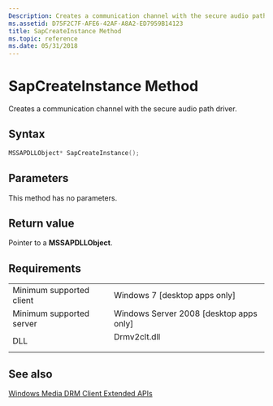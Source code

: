 ```yaml
---
Description: Creates a communication channel with the secure audio path driver.
ms.assetid: D75F2C7F-AFE6-42AF-A8A2-ED7959B14123
title: SapCreateInstance Method
ms.topic: reference
ms.date: 05/31/2018
---
```


# SapCreateInstance Method

Creates a communication channel with the secure audio path driver.

## Syntax


```C++
MSSAPDLLObject* SapCreateInstance();
```



## Parameters

This method has no parameters.

## Return value

Pointer to a **MSSAPDLLObject**.

## Requirements



|                                     |                                                                                         |
|-------------------------------------|-----------------------------------------------------------------------------------------|
| Minimum supported client<br/> | Windows 7 \[desktop apps only\]<br/>                                              |
| Minimum supported server<br/> | Windows Server 2008 \[desktop apps only\]<br/>                                    |
| DLL<br/>                      | <dl> <dt>Drmv2clt.dll</dt> </dl> |



## See also

<dl> <dt>

[Windows Media DRM Client Extended APIs](https://docs.microsoft.com/windows/desktop/wmformat/windows-media-drm-client-extended-apis)
</dt> </dl>

 

 




